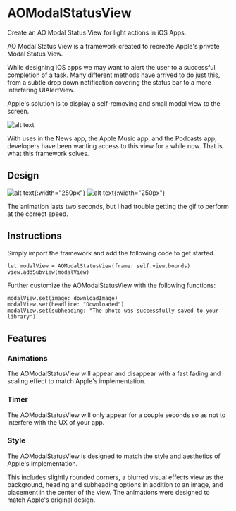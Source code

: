 # AOModalStatusView

Create an AO Modal Status View for light actions in iOS Apps.

AO Modal Status View is a framework created to recreate Apple's private Modal Status View. 

While designing iOS apps we may want to alert the user to a successful completion of a task.
Many different methods have arrived to do just this, from a subtle drop down notification covering the status bar to a more interfering UIAlertView.

Apple's solution is to display a self-removing and small modal view to the screen.

![alt text](https://user-images.githubusercontent.com/20458718/31577957-33ec53ce-b0dd-11e7-8b50-0031889040fd.PNG "Apple's custom use of Modal Status Views")

With uses in the News app, the Apple Music app, and the Podcasts app, developers have been wanting access to this view for a while now. 
That is what this framework solves.

## Design

![alt text](https://user-images.githubusercontent.com/20458718/31578023-a6b69166-b0de-11e7-8446-7ef0d22da452.png "AOModalStatusView Design and Implementation"){:width="250px"}
![alt text](https://user-images.githubusercontent.com/20458718/31578226-7cd123b2-b0e2-11e7-8f46-0b00cc8ad865.gif "AOModalStatusView Animation Gif (not jif)"){:width="250px"}

The animation lasts two seconds, but I had trouble getting the gif to perform at the correct speed.

## Instructions

Simply import the framework and add the following code to get started.

    let modalView = AOModalStatusView(frame: self.view.bounds)
    view.addSubview(modalView)

Further customize the AOModalStatusView with the following functions:

    modalView.set(image: downloadImage)
    modalView.set(headline: "Downloaded")
    modalView.set(subheading: "The photo was successfully saved to your library")

## Features

### Animations

The AOModalStatusView will appear and disappear with a fast fading and scaling effect to match Apple's implementation.

### Timer

The AOModalStatusView will only appear for a couple seconds so as not to interfere with the UX of your app.

### Style

The AOModalStatusView is designed to match the style and aesthetics of Apple's implementation.

This includes slightly rounded corners,
a blurred visual effects view as the background,
heading and subheading options in addition to an image,
and placement in the center of the view. 
The animations were designed to match Apple's original design.

